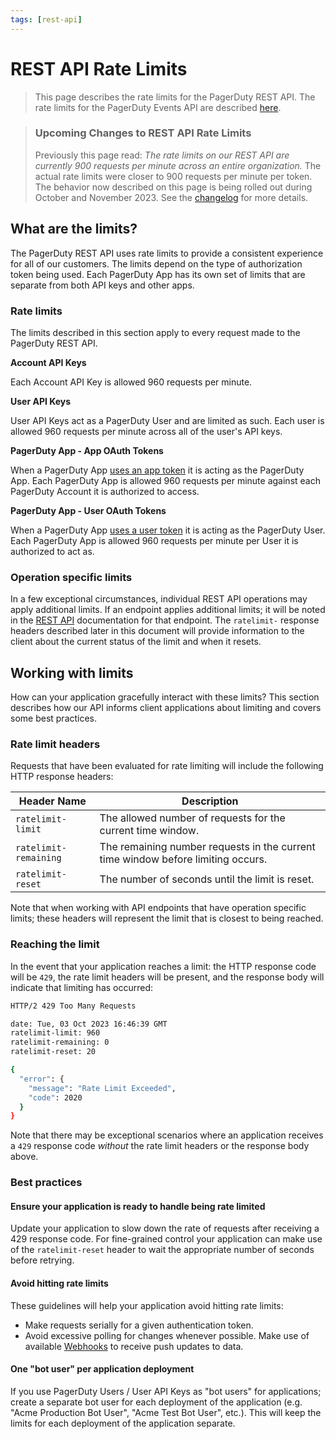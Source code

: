 ```yaml
---
tags: [rest-api]
---
```


# REST API Rate Limits

<!-- theme: info -->
> This page describes the rate limits for the PagerDuty REST API. The rate limits for the 
> PagerDuty Events API are described [here](../../docs/events-API-v2/05-Rate-Limits.md).

<!-- theme: warning -->
> ### Upcoming Changes to REST API Rate Limits
>
> Previously this page read: _The rate limits on our REST API are currently 900 requests per minute across an entire organization._ The actual rate limits were closer to 900 requests per minute per token.
> The behavior now described on this page is being rolled out during October and November 2023. See the [changelog](https://developer.pagerduty.com/api-reference/f1a95bb9397ba-changelog) for more details.

## What are the limits?

The PagerDuty REST API uses rate limits to provide a consistent experience for all of our customers. The limits depend on the type of authorization token being used. Each PagerDuty App has its own set of limits that are separate from both API keys and other apps.

### Rate limits
The limits described in this section apply to every request made to the PagerDuty REST API.

**Account API Keys**

Each Account API Key is allowed 960 requests per minute.

**User API Keys**

User API Keys act as a PagerDuty User and are limited as such. Each user is allowed 960 requests per minute across all of the user's API keys.

**PagerDuty App - App OAuth Tokens**

When a PagerDuty App [uses an app token](../../docs/app-integration-development/08-OAuth-Functionality.md) it is acting as the PagerDuty App. Each PagerDuty App is allowed 960 requests per minute against each PagerDuty Account it is authorized to access.

**PagerDuty App - User OAuth Tokens**

When a PagerDuty App [uses a user token](../../docs/app-integration-development/08-OAuth-Functionality.md) it is acting as the PagerDuty User. Each PagerDuty App is allowed 960 requests per minute per User it is authorized to act as.

### Operation specific limits
In a few exceptional circumstances, individual REST API operations may apply additional limits. If an endpoint applies additional limits; it will be noted in the [REST API](/api-reference/) documentation for that endpoint. The `ratelimit-` response headers described later in this document will provide information to the client about the current status of the limit and when it resets.

## Working with limits
How can your application gracefully interact with these limits? This section describes how our API informs client applications about limiting and covers some best practices.

### Rate limit headers
Requests that have been evaluated for rate limiting will include the following HTTP response headers:

|Header Name|Description|
|-|-|
|`ratelimit-limit`|The allowed number of requests for the current time window.|
|`ratelimit-remaining`|The remaining number requests in the current time window before limiting occurs.|
|`ratelimit-reset`|The number of seconds until the limit is reset.|

Note that when working with API endpoints that have operation specific limits; these headers will represent the limit that is closest to being reached.

### Reaching the limit
In the event that your application reaches a limit: the HTTP response code will be `429`, the rate limit headers will be present, and the response body will indicate that limiting has occurred:

```bash
HTTP/2 429 Too Many Requests

date: Tue, 03 Oct 2023 16:46:39 GMT
ratelimit-limit: 960
ratelimit-remaining: 0
ratelimit-reset: 20

{
  "error": {
    "message": "Rate Limit Exceeded",
    "code": 2020
  }
}
```

Note that there may be exceptional scenarios where an application receives a `429` response code _without_ the rate limit headers or the response body above.

### Best practices

#### Ensure your application is ready to handle being rate limited
Update your application to slow down the rate of requests after receiving a 429 response code. For fine-grained control your application can make use of the `ratelimit-reset` header to wait the appropriate number of seconds before retrying.

#### Avoid hitting rate limits
These guidelines will help your application avoid hitting rate limits:
* Make requests serially for a given authentication token.
* Avoid excessive polling for changes whenever possible. Make use of available [Webhooks](../../docs/webhooks/01-Overview.md) to receive push updates to data.

#### One "bot user" per application deployment
If you use PagerDuty Users / User API Keys as "bot users" for applications; create a separate bot user for each deployment of the application (e.g. "Acme Production Bot User", "Acme Test Bot User", etc.). This will keep the limits for each deployment of the application separate.
